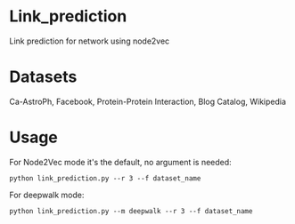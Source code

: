 # Link_prediction
Link prediction for network using node2vec  

# Datasets
Ca-AstroPh, Facebook, Protein-Protein Interaction, Blog Catalog, Wikipedia  

# Usage
For Node2Vec mode it's the default, no argument is needed:
```
python link_prediction.py --r 3 --f dataset_name
```
For deepwalk mode:
```
python link_prediction.py --m deepwalk --r 3 --f dataset_name
```
